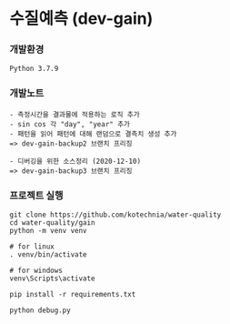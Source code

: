 
# 수질예측 (dev-gain)

### 개발환경
```
Python 3.7.9
```

### 개발노트

```
- 측정시간을 결과물에 적용하는 로직 추가
- sin cos 각 "day", "year" 추가
- 패턴을 읽어 패턴에 대해 랜덤으로 결측치 생성 추가
=> dev-gain-backup2 브랜치 프리징

- 디버깅을 위한 소스정리 (2020-12-10)
=> dev-gain-backup3 브랜치 프리징
```

### 프로젝트 실행

```
git clone https://github.com/kotechnia/water-quality
cd water-quality/gain
python -m venv venv

# for linux
. venv/bin/activate

# for windows
venv\Scripts\activate

pip install -r requirements.txt

python debug.py
```